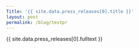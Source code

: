 ```yaml
---
Title: '{{ site.data.press_releases[0].title }}'
layout: post
permalink: /blog/testpr
---
```


<p>{{ site.data.press_releases[0].fulltext }}</p>